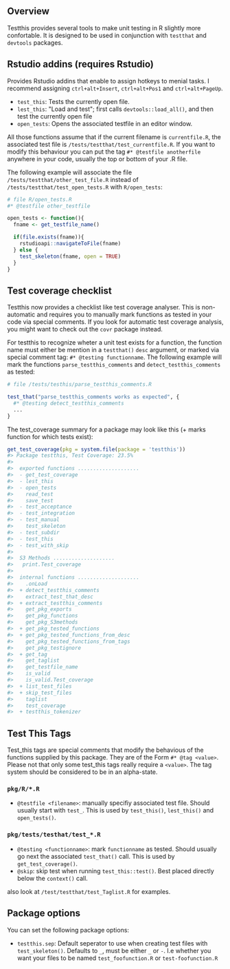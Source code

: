 
<!-- README.md is generated from README.Rmd. Please edit that file -->
Overview
--------

Testthis provides several tools to make unit testing in R slightly more confortable. It is designed to be used in conjunction with `testthat` and `devtools` packages.

Rstudio addins (requires Rstudio)
---------------------------------

Provides Rstudio addins that enable to assign hotkeys to menial tasks. I recommend assigning `ctrl+alt+Insert`, `ctrl+alt+Pos1` and `ctrl+alt+PageUp`.

-   `test_this`: Tests the currently open file.
-   `lest_this`: "Load and test"; first calls `devtools::load_all()`, and then test the currently open file
-   `open_tests`: Opens the associated testfile in an editor window.

All those functions assume that if the current filename is `currentfile.R`, the associated test file is `/tests/testthat/test_currentfile.R`. If you want to modify this behaviour you can put the tag `#* @testfile anotherfile` anywhere in your code, usually the top or bottom of your .R file.

The following example will associate the file `/tests/testthat/other_test_file.R` instead of `/tests/testthat/test_open_tests.R` with `R/open_tests`:

``` r
# file R/open_tests.R
#* @testfile other_testfile

open_tests <- function(){
  fname <- get_testfile_name()

  if(file.exists(fname)){
    rstudioapi::navigateToFile(fname)
  } else {
    test_skeleton(fname, open = TRUE)
  }
}
```

Test coverage checklist
-----------------------

Testthis now provides a checklist like test coverage analyser. This is non-automatic and requires you to manually mark functions as tested in your code via special comments. If you look for automatic test coverage analysis, you might want to check out the `covr` package instead.

For testthis to recognize wheter a unit test exists for a function, the function name must either be mention in a `testthat()` `desc` argument, or marked via special comment tag: `#* @testing functionname`. The following example will mark the functions `parse_testthis_comments` and `detect_testthis_comments` as tested:

``` r
# file /tests/testhis/parse_testthis_comments.R

test_that("parse_testthis_comments works as expected", {
  #* @testing detect_testthis_comments
  ...
}
```

The test\_coverage summary for a package may look like this (+ marks function for which tests exist):

``` r
get_test_coverage(pkg = system.file(package = 'testthis'))
#> Package testthis, Test Coverage: 23.5%
#>  
#>  exported functions ....................                    
#>  - get_test_coverage
#>  - lest_this        
#>  - open_tests       
#>    read_test        
#>    save_test        
#>  - test_acceptance  
#>  - test_integration 
#>  - test_manual      
#>    test_skeleton    
#>  - test_subdir      
#>  - test_this        
#>  - test_with_skip   
#> 
#>  S3 Methods ....................                     
#>   print.Test_coverage
#> 
#>  internal functions ....................                                     
#>    .onLoad                           
#>  + detect_testthis_comments          
#>    extract_test_that_desc            
#>  + extract_testthis_comments         
#>    get_pkg_exports                   
#>    get_pkg_functions                 
#>    get_pkg_S3methods                 
#>  + get_pkg_tested_functions          
#>  + get_pkg_tested_functions_from_desc
#>    get_pkg_tested_functions_from_tags
#>    get_pkg_testignore                
#>  + get_tag                           
#>    get_taglist                       
#>    get_testfile_name                 
#>    is_valid                          
#>    is_valid.Test_coverage            
#>  + list_test_files                   
#>  + skip_test_files                   
#>    taglist                           
#>    test_coverage                     
#>  + testthis_tokenizer
```

Test This Tags
--------------

Test\_this tags are special comments that modify the behavious of the functions supplied by this package. They are of the Form `#* @tag <value>`. Please not that only some test\_this tags really require a `<value>`. The tag system should be considered to be in an alpha-state.

### `pkg/R/*.R`

-   `@testfile <filename>`: manually specifiy associated test file. Should usually start with `test_`. This is used by `test_this()`, `lest_this()` and `open_tests()`.

### `pkg/tests/testhat/test_*.R`

-   `@testing <functionname>`: mark `functionname` as tested. Should usually go next the associated `test_that()` call. This is used by `get_test_coverage()`.
-   `@skip`: skip test when running `test_this::test()`. Best placed directly below the `context()` call.

also look at `/test/testthat/test_Taglist.R` for examples.

Package options
---------------

You can set the following package options:

-   `testthis.sep`: Default seperator to use when creating test files with `test_skeleton()`. Defaults to `_`, must be either `_` or `-`. I.e whether you want your files to be named `test_foofunction.R` or `test-foofunction.R`
